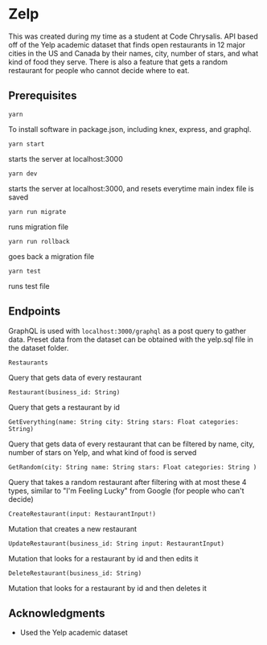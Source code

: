 # Zelp

This was created during my time as a student at Code Chrysalis. API based off of the Yelp academic dataset that finds open restaurants in 12 major cities in the US and Canada by their names, city, number of stars, and what kind of food they serve. There is also a feature that gets a random restaurant for people who cannot decide where to eat.


## Prerequisites
```
yarn 
```
To install software in package.json, including knex, express, and graphql.

```
yarn start
```
starts the server at localhost:3000

```
yarn dev
``` 
starts the server at localhost:3000, and resets everytime main index file is saved

```
yarn run migrate
``` 
runs migration file

```
yarn run rollback
``` 
goes back a migration file

```
yarn test
``` 
runs test file


## Endpoints
GraphQL is used with `localhost:3000/graphql` as a post query to gather data. Preset data from the dataset can be obtained with the yelp.sql file in the dataset folder.
```
Restaurants
```
Query that gets data of every restaurant

```
Restaurant(business_id: String)
```
Query that gets a restaurant by id

```
GetEverything(name: String city: String stars: Float categories: String)
``` 
Query that gets data of every restaurant that can be filtered by name, city, number of stars on Yelp, and what kind of food is served

```
GetRandom(city: String name: String stars: Float categories: String )
``` 
Query that takes a random restaurant after filtering with at most these 4 types, similar to "I'm Feeling Lucky" from Google (for people who can't decide)

```
CreateRestaurant(input: RestaurantInput!)
``` 
Mutation that creates a new restaurant

```
UpdateRestaurant(business_id: String input: RestaurantInput)
``` 
Mutation that looks for a restaurant by id and then edits it

```
DeleteRestaurant(business_id: String)
``` 
Mutation that looks for a restaurant by id and then deletes it


## Acknowledgments

* Used the Yelp academic dataset

